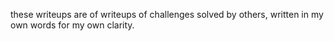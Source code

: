 these writeups are of writeups of challenges solved by others, written in my own words for my own clarity.

